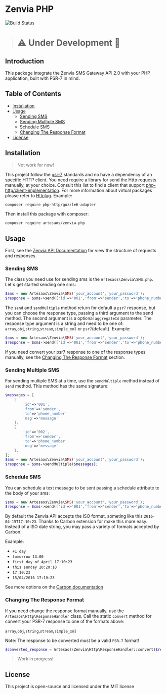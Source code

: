 # Zenvia PHP

[![Build Status](https://travis-ci.org/artesaos/zenvia-php.svg?branch=develop)](https://travis-ci.org/artesaos/zenvia-php)

> # :warning: Under Development :construction:


## Introduction
This package integrate the Zenvia SMS Gateway API 2.0 with your PHP application, built with PSR-7 in mind.

## Table of Contents

- <a href="#installation">Installation</a>
- <a href="#usage">Usage</a>
    - <a href="#sending-sms">Sending SMS</a>
    - <a href="#sending-multiple-sms">Sending Multiple SMS</a>
    - <a href="#schedule-sms">Schedule SMS</a>
    - <a href="#changing-the-response-format">Changing The Response Format</a>
- <a href="#license">License</a>

## Installation

> Not work for now!

This project follow the [psr-7](http://www.php-fig.org/psr/psr-7/) standards and no have a dependency of an specific HTTP client. You need require a library for send the Http requests manually, at your choice. 
Consult this list to find a client that support [php-http/client-implementation](https://packagist.org/providers/php-http/client-implementation). 
For more information about virtual packages please refer to [Httplug](http://docs.php-http.org/en/latest/httplug/users.html). Example:
```bash
composer require php-http/guzzle6-adapter
```

Then install this package with composer:
```bash
composer require artesaos/zenvia-php
```

## Usage

First, see the [Zenvia API Documentation](http://docs.zenviasms.apiary.io/#reference/servicos-da-api/envio-de-um-unico-sms) for view the structure of requests and responses.

### Sending SMS
The class you need use for sending sms is the `Artesaos\Zenvia\SMS.php`.
Let`s get started sending one sms:
```php
$sms = new Artesaos\Zenvia\SMS('your_account','your_password');
$response = $sms->send(['id'=>'001','from'=>'sender','to'=>'phone_number','msg'=>'message']);
```

The `send` and `sendMultiple` method return for default a `psr7` response, but you can choose the response type, passing a third argument to the send method. The second argument is a optional `aggregateId` parameter.
The response type argument is a string and need to be one of: `array`,`obj`,`string`,`stream`,`simple_xml` or `psr7`(default).
Example:
```php
$sms = new Artesaos\Zenvia\SMS('your_account','your_password');
$response = $sms->send(['id'=>'001','from'=>'sender','to'=>'phone_number','msg'=>'message'],null,'simple_xml');
```

If you need convert your psr7 response to one of the response types manually, see the [Changing The Response Format](#changing-the-response-format) section.

### Sending Multiple SMS
For sending multiple SMS at a time, use the `sendMultiple` method instead of `send` method. This method has the same signature:
```php
$messages = [
    [
        'id'=>'001',
        'from'=>'sender',
        'to'=>'phone_number'
        'msg'=>'message'
    ],
    [
        'id'=>'002',
        'from'=>'sender',
        'to'=>'phone_number'
        'msg'=>'message'
    ],
];
$sms = new Artesaos\Zenvia\SMS('your_account','your_password');
$response = $sms->sendMultiple($messages);
```
### Schedule SMS
You can schedule a text message to be sent passing a schedule attribute to the body of your sms:
```php
$sms = new Artesaos\Zenvia\SMS('your_account','your_password');
$response = $sms->send(['id'=>'001','from'=>'sender','to'=>'phone_number','msg'=>'message','schedule'=>'15/04/2016 17:10:23']);
```
By default the Zenvia API accepts the ISO format, someting like this `2016-04-15T17:10:23`. 
Thanks to Carbon extension for make this more easy.
Instead of a ISO date string, you may pass a variety of formats accepted by Carbon.

Example:
* `+1 day`
* `tomorrow 13:00`
* `first day of April 17:10:23`
* `this sunday 20:20:10`
* `17:10:23`
* `15/04/2016 17:10:23`

See more options on the [Carbon documentation](http://carbon.nesbot.com/docs/)

### Changing The Response Format
If you need change the response format manually, use the `Artesaos\Http\ResponseHandler` class. Call the static `convert` method for convert your PSR-7 response to one of the formats above: 

`array`,`obj`,`string`,`stream`,`simple_xml`

Note: The response to be converted must be a valid `PSR-7` format!

```php
$converted_response = Artesaos\Zenvia\Http\ResponseHandler::convert($response, $format);
```


> Work in progress!

## License
This project is open-source and licensed under the MIT license
